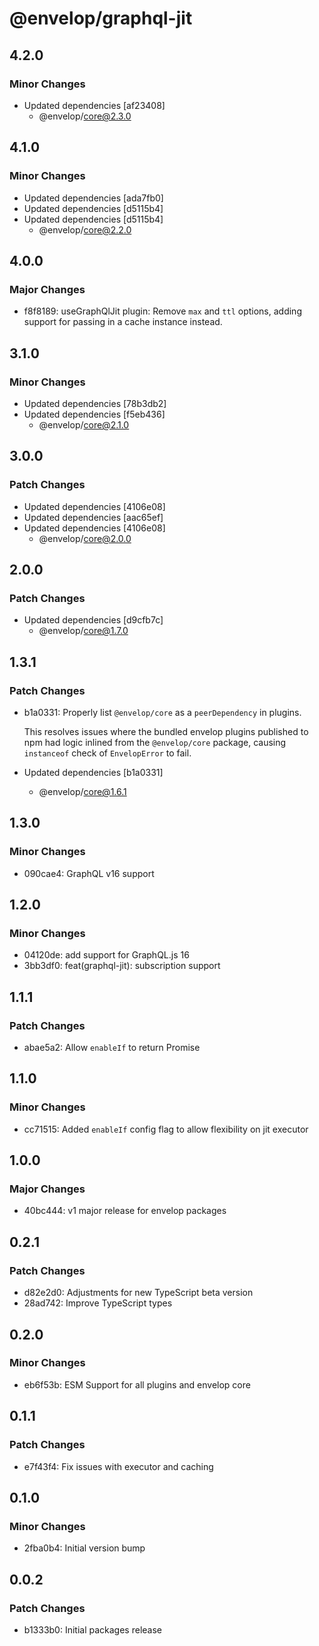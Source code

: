 # @envelop/graphql-jit

## 4.2.0

### Minor Changes

- Updated dependencies [af23408]
  - @envelop/core@2.3.0

## 4.1.0

### Minor Changes

- Updated dependencies [ada7fb0]
- Updated dependencies [d5115b4]
- Updated dependencies [d5115b4]
  - @envelop/core@2.2.0

## 4.0.0

### Major Changes

- f8f8189: useGraphQlJit plugin: Remove `max` and `ttl` options, adding support for passing in a cache instance instead.

## 3.1.0

### Minor Changes

- Updated dependencies [78b3db2]
- Updated dependencies [f5eb436]
  - @envelop/core@2.1.0

## 3.0.0

### Patch Changes

- Updated dependencies [4106e08]
- Updated dependencies [aac65ef]
- Updated dependencies [4106e08]
  - @envelop/core@2.0.0

## 2.0.0

### Patch Changes

- Updated dependencies [d9cfb7c]
  - @envelop/core@1.7.0

## 1.3.1

### Patch Changes

- b1a0331: Properly list `@envelop/core` as a `peerDependency` in plugins.

  This resolves issues where the bundled envelop plugins published to npm had logic inlined from the `@envelop/core` package, causing `instanceof` check of `EnvelopError` to fail.

- Updated dependencies [b1a0331]
  - @envelop/core@1.6.1

## 1.3.0

### Minor Changes

- 090cae4: GraphQL v16 support

## 1.2.0

### Minor Changes

- 04120de: add support for GraphQL.js 16
- 3bb3df0: feat(graphql-jit): subscription support

## 1.1.1

### Patch Changes

- abae5a2: Allow `enableIf` to return Promise

## 1.1.0

### Minor Changes

- cc71515: Added `enableIf` config flag to allow flexibility on jit executor

## 1.0.0

### Major Changes

- 40bc444: v1 major release for envelop packages

## 0.2.1

### Patch Changes

- d82e2d0: Adjustments for new TypeScript beta version
- 28ad742: Improve TypeScript types

## 0.2.0

### Minor Changes

- eb6f53b: ESM Support for all plugins and envelop core

## 0.1.1

### Patch Changes

- e7f43f4: Fix issues with executor and caching

## 0.1.0

### Minor Changes

- 2fba0b4: Initial version bump

## 0.0.2

### Patch Changes

- b1333b0: Initial packages release
